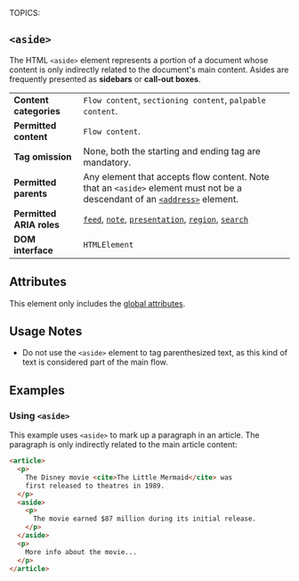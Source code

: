 TOPICS: <aside>

# `<aside>`

The HTML `<aside>` element represents a portion of a document whose content is only indirectly
related to the document's main content. Asides are frequently presented as **sidebars** or
**call-out boxes**.

|  |  |
| :-- | :-- |
| **Content categories** | `Flow content`, `sectioning content`, `palpable content`. |
| **Permitted content** | `Flow content`. |
| **Tag omission** | None, both the starting and ending tag are mandatory. |
| **Permitted parents** | Any element that accepts flow content. Note that an `<aside>` element must not be a descendant of an [`<address>`](/en/webfrontend/<address>) element. |
| **Permitted ARIA roles** | [`feed`](https://w3c.github.io/aria/#feed), [`note`](https://w3c.github.io/aria/#note), [`presentation`](https://w3c.github.io/aria/#presentation), [`region`](https://w3c.github.io/aria/#region), [`search`](https://w3c.github.io/aria/#search)|
| **DOM interface** | `HTMLElement` |

## Attributes

This element only includes the [global attributes](/en/webfrontend/HTML_Global_Attributes).

## Usage Notes

- Do not use the `<aside>` element to tag parenthesized text, as this
kind of text is considered part of the main flow.

## Examples

### Using `<aside>`

This example uses `<aside>` to mark up a paragraph in an article. The paragraph is only indirectly
related to the main article content:

```html
<article>
  <p>
    The Disney movie <cite>The Little Mermaid</cite> was
    first released to theatres in 1989.
  </p>
  <aside>
    <p>
      The movie earned $87 million during its initial release.
    </p>
  </aside>
  <p>
    More info about the movie...
  </p>
</article>
```
